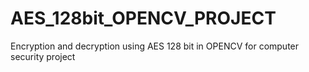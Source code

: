 # AES_128bit_OPENCV_PROJECT
Encryption and decryption using AES 128 bit in OPENCV for computer security project 
